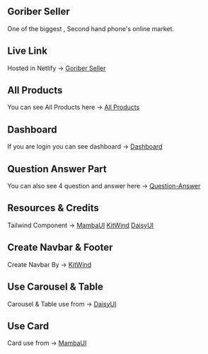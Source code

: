 ## Goriber Seller
One of the biggest ,
Second hand phone's online market.

## Live Link 
Hosted in Netlify -> [Goriber Seller](https://goriber-seller.netlify.app/) 

## All Products
You can see All Products here -> [All Products](https://goriber-seller.netlify.app/allcategories)

## Dashboard 
If you are login you can see dashboard -> [Dashboard](https://goriber-seller.netlify.app/dashboard)

## Question Answer Part 
You can also see 4 question and answer here -> [Question-Answer](https://goriber-seller.netlify.app/blog)

## Resources & Credits
Tailwind Component -> [MambaUI](https://www.mambaui.com/components) [KitWind](https://kitwind.io/products/kometa/components/) [DaisyUI](https://daisyui.com/)
## Create Navbar & Footer 
Create Navbar By -> [KitWind](https://kitwind.io/products/kometa/components/)

## Use Carousel & Table
Carousel & Table use from -> [DaisyUI](https://daisyui.com/)

## Use Card 
Card use from -> [MambaUI](https://www.mambaui.com/components)


